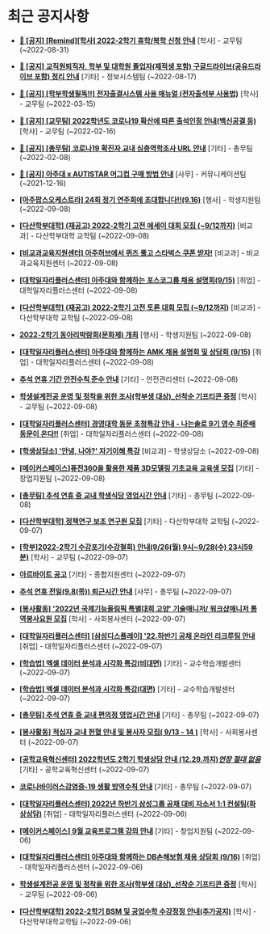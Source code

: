 # 최근 공지사항

* **[📌 [공지] [Remind][학사] 2022-2학기 휴학/복학 신청 안내](http://ajou.ac.kr/kr/ajou/notice.do?mode=view&amp;articleNo=203322&amp;article.offset=0&amp;articleLimit=30)**
 [학사] - 교무팀 (~2022-08-31)

* **[📌 [공지] 교직원퇴직자, 학부 및 대학원 졸업자(제적생 포함) 구글드라이브(공유드라이브 포함) 정리 안내](http://ajou.ac.kr/kr/ajou/notice.do?mode=view&amp;articleNo=202858&amp;article.offset=0&amp;articleLimit=30)**
 [기타] - 정보시스템팀 (~2022-08-17)

* **[📌 [공지] [학부학생필독!!] 전자출결시스템 사용 매뉴얼 (전자출석부 사용법)](http://ajou.ac.kr/kr/ajou/notice.do?mode=view&amp;articleNo=192571&amp;article.offset=0&amp;articleLimit=30)**
 [학사] - 교무팀 (~2022-03-15)

* **[📌 [공지] [교무팀] 2022학년도 코로나19 확산에 따른 출석인정 안내(백신공결 등)](http://ajou.ac.kr/kr/ajou/notice.do?mode=view&amp;articleNo=180913&amp;article.offset=0&amp;articleLimit=30)**
 [학사] - 교무팀 (~2022-02-16)

* **[📌 [공지] [총무팀] 코로나19 확진자 교내 심층역학조사 URL 안내](http://ajou.ac.kr/kr/ajou/notice.do?mode=view&amp;articleNo=180493&amp;article.offset=0&amp;articleLimit=30)**
 [기타] - 총무팀 (~2022-02-08)

* **[📌 [공지] 아주대 x AUTISTAR 머그컵 구매 방법 안내](http://ajou.ac.kr/kr/ajou/notice.do?mode=view&amp;articleNo=147976&amp;article.offset=0&amp;articleLimit=30)**
 [사무] - 커뮤니케이션팀 (~2021-12-16)

* **[[아주팝스오케스트라] 24회 정기 연주회에 초대합니다!!(9.16)](http://ajou.ac.kr/kr/ajou/notice.do?mode=view&amp;articleNo=203751&amp;article.offset=0&amp;articleLimit=30)**
 [행사] - 학생지원팀 (~2022-09-08)

* **[[다산학부대학] (재공고) 2022-2학기 고전 에세이 대회 모집 (~9/12까지)](http://ajou.ac.kr/kr/ajou/notice.do?mode=view&amp;articleNo=203748&amp;article.offset=0&amp;articleLimit=30)**
 [비교과] - 다산학부대학 교학팀 (~2022-09-08)

* **[[비교과교육지원센터] 아주허브에서 퀴즈 풀고 스타벅스 쿠폰 받자!](http://ajou.ac.kr/kr/ajou/notice.do?mode=view&amp;articleNo=203747&amp;article.offset=0&amp;articleLimit=30)**
 [비교과] - 비교과교육지원센터 (~2022-09-08)

* **[[대학일자리플러스센터] 아주대와 함께하는 포스코그룹 채용 설명회(9/15)](http://ajou.ac.kr/kr/ajou/notice.do?mode=view&amp;articleNo=203746&amp;article.offset=0&amp;articleLimit=30)**
 [취업] - 대학일자리플러스센터 (~2022-09-08)

* **[[다산학부대학] (재공고) 2022-2학기 고전 토론 대회 모집 (~9/12까지)](http://ajou.ac.kr/kr/ajou/notice.do?mode=view&amp;articleNo=203745&amp;article.offset=0&amp;articleLimit=30)**
 [비교과] - 다산학부대학 교학팀 (~2022-09-08)

* **[2022-2학기 동아리박람회(문화제) 개최](http://ajou.ac.kr/kr/ajou/notice.do?mode=view&amp;articleNo=203743&amp;article.offset=0&amp;articleLimit=30)**
 [행사] - 학생지원팀 (~2022-09-08)

* **[[대학일자리플러스센터] 아주대와 함께하는 AMK 채용 설명회 및 상담회 (9/15)](http://ajou.ac.kr/kr/ajou/notice.do?mode=view&amp;articleNo=203737&amp;article.offset=0&amp;articleLimit=30)**
 [취업] - 대학일자리플러스센터 (~2022-09-08)

* **[추석 연휴 기간 안전수칙 준수 안내](http://ajou.ac.kr/kr/ajou/notice.do?mode=view&amp;articleNo=203730&amp;article.offset=0&amp;articleLimit=30)**
 [기타] - 안전관리센터 (~2022-09-08)

* **[학생설계전공 운영 및 정착을 위한 조사(학부생 대상)_선착순 기프티콘 증정](http://ajou.ac.kr/kr/ajou/notice.do?mode=view&amp;articleNo=203728&amp;article.offset=0&amp;articleLimit=30)**
 [학사] - 교무팀 (~2022-09-08)

* **[[대학일자리플러스센터] 경영대학 동문 초청특강 안내 - 나는솔로 9기 영수 최준배 동문이 온다!!](http://ajou.ac.kr/kr/ajou/notice.do?mode=view&amp;articleNo=203721&amp;article.offset=0&amp;articleLimit=30)**
 [취업] - 대학일자리플러스센터 (~2022-09-08)

* **[[학생상담소] &#x27;안녕, 나야?&#x27; 자기이해 특강](http://ajou.ac.kr/kr/ajou/notice.do?mode=view&amp;articleNo=203718&amp;article.offset=0&amp;articleLimit=30)**
 [비교과] - 학생상담소 (~2022-09-08)

* **[[메이커스페이스]퓨전360을 활용한 제품 3D모델링 기초교육 교육생 모집](http://ajou.ac.kr/kr/ajou/notice.do?mode=view&amp;articleNo=203715&amp;article.offset=0&amp;articleLimit=30)**
 [기타] - 창업지원팀 (~2022-09-08)

* **[[총무팀] 추석 연휴 중 교내 학생식당 영업시간 안내](http://ajou.ac.kr/kr/ajou/notice.do?mode=view&amp;articleNo=203705&amp;article.offset=0&amp;articleLimit=30)**
 [기타] - 총무팀 (~2022-09-08)

* **[[다산학부대학] 정책연구 보조 연구원 모집](http://ajou.ac.kr/kr/ajou/notice.do?mode=view&amp;articleNo=203683&amp;article.offset=0&amp;articleLimit=30)**
 [기타] - 다산학부대학 교학팀 (~2022-09-07)

* **[[학부]2022-2학기 수강포기(수강철회) 안내(9/26(월) 9시~9/28(수) 23시59분)](http://ajou.ac.kr/kr/ajou/notice.do?mode=view&amp;articleNo=203679&amp;article.offset=0&amp;articleLimit=30)**
 [학사] - 교무팀 (~2022-09-07)

* **[아르바이트 공고](http://ajou.ac.kr/kr/ajou/notice.do?mode=view&amp;articleNo=203677&amp;article.offset=0&amp;articleLimit=30)**
 [기타] - 종합지원센터 (~2022-09-07)

* **[추석 연휴 전일(9.8(목)) 퇴근시간 안내](http://ajou.ac.kr/kr/ajou/notice.do?mode=view&amp;articleNo=203671&amp;article.offset=0&amp;articleLimit=30)**
 [사무] - 총무팀 (~2022-09-07)

* **[[봉사활동] &#x27;2022년 국제기능올림픽 특별대회 고양&#x27; 기술매니저/ 워크샵매니저 통역봉사요원 모집](http://ajou.ac.kr/kr/ajou/notice.do?mode=view&amp;articleNo=203662&amp;article.offset=0&amp;articleLimit=30)**
 [학사] - 사회봉사센터 (~2022-09-07)

* **[[대학일자리플러스센터] [삼성디스플레이] &#x27;22.하반기 공채 온라인 리크루팅 안내](http://ajou.ac.kr/kr/ajou/notice.do?mode=view&amp;articleNo=203660&amp;article.offset=0&amp;articleLimit=30)**
 [취업] - 대학일자리플러스센터 (~2022-09-07)

* **[[학습법] 엑셀 데이터 분석과 시각화 특강(비대면)](http://ajou.ac.kr/kr/ajou/notice.do?mode=view&amp;articleNo=203655&amp;article.offset=0&amp;articleLimit=30)**
 [기타] - 교수학습개발센터 (~2022-09-07)

* **[[학습법] 엑셀 데이터 분석과 시각화 특강(대면)](http://ajou.ac.kr/kr/ajou/notice.do?mode=view&amp;articleNo=203654&amp;article.offset=0&amp;articleLimit=30)**
 [기타] - 교수학습개발센터 (~2022-09-07)

* **[[총무팀] 추석 연휴 중 교내 편의점 영업시간 안내](http://ajou.ac.kr/kr/ajou/notice.do?mode=view&amp;articleNo=203653&amp;article.offset=0&amp;articleLimit=30)**
 [기타] - 총무팀 (~2022-09-07)

* **[[봉사활동] 적십자 교내 헌혈 안내 및 봉사자 모집( 9/13 - 14 )](http://ajou.ac.kr/kr/ajou/notice.do?mode=view&amp;articleNo=203647&amp;article.offset=0&amp;articleLimit=30)**
 [학사] - 사회봉사센터 (~2022-09-07)

* **[[공학교육혁신센터] 2022학년도 2학기 학생상담 안내 (12.29.까지)*연장 절대 없음*](http://ajou.ac.kr/kr/ajou/notice.do?mode=view&amp;articleNo=203643&amp;article.offset=0&amp;articleLimit=30)**
 [기타] - 공학교육혁신센터 (~2022-09-07)

* **[코로나바이러스감염증-19 생활 방역수칙 안내](http://ajou.ac.kr/kr/ajou/notice.do?mode=view&amp;articleNo=203632&amp;article.offset=0&amp;articleLimit=30)**
 [기타] - 총무팀 (~2022-09-07)

* **[[대학일자리플러스센터] 2022년 하반기 삼성그룹 공채 대비 자소서 1:1 컨설팅(화상상담)](http://ajou.ac.kr/kr/ajou/notice.do?mode=view&amp;articleNo=203628&amp;article.offset=0&amp;articleLimit=30)**
 [취업] - 대학일자리플러스센터 (~2022-09-06)

* **[[메이커스페이스] 9월 교육프로그램 강의 안내](http://ajou.ac.kr/kr/ajou/notice.do?mode=view&amp;articleNo=203622&amp;article.offset=0&amp;articleLimit=30)**
 [기타] - 창업지원팀 (~2022-09-06)

* **[[대학일자리플러스센터] 아주대와 함께하는 DB손해보험 채용 상담회 (9/16)](http://ajou.ac.kr/kr/ajou/notice.do?mode=view&amp;articleNo=203621&amp;article.offset=0&amp;articleLimit=30)**
 [취업] - 대학일자리플러스센터 (~2022-09-06)

* **[학생설계전공 운영 및 정착을 위한 조사(학부생 대상)_선착순 기프티콘 증정](http://ajou.ac.kr/kr/ajou/notice.do?mode=view&amp;articleNo=203615&amp;article.offset=0&amp;articleLimit=30)**
 [학사] - 교무팀 (~2022-09-06)

* **[[다산학부대학] 2022-2학기 BSM 및 공업수학 수강정정 안내(추가공지)](http://ajou.ac.kr/kr/ajou/notice.do?mode=view&amp;articleNo=203612&amp;article.offset=0&amp;articleLimit=30)**
 [학사] - 다산학부대학교학팀 (~2022-09-06)
